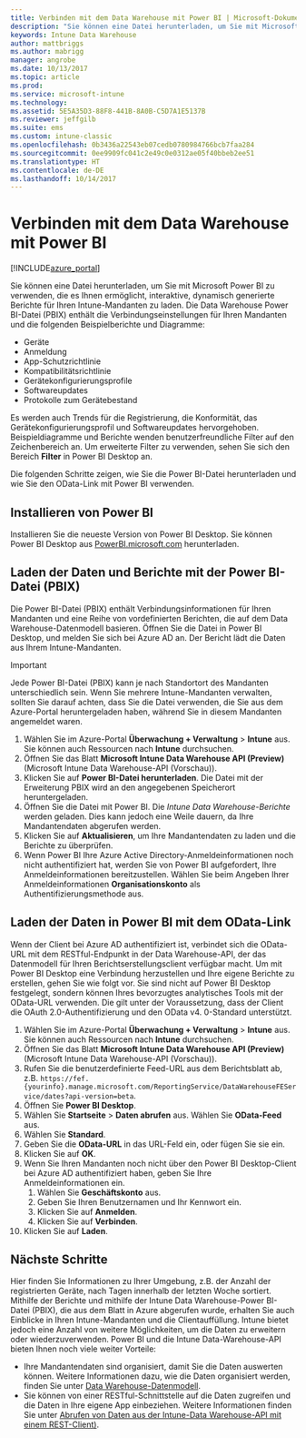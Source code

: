 ```yaml
---
title: Verbinden mit dem Data Warehouse mit Power BI | Microsoft-Dokumentation
description: "Sie können eine Datei herunterladen, um Sie mit Microsoft Power BI zu verwenden, die es Ihnen ermöglicht, interaktive, dynamisch generierte Berichte für Ihren Intune-Mandanten zu laden."
keywords: Intune Data Warehouse
author: mattbriggs
ms.author: mabrigg
manager: angrobe
ms.date: 10/13/2017
ms.topic: article
ms.prod: 
ms.service: microsoft-intune
ms.technology: 
ms.assetid: 5E5A35D3-88F8-441B-8A0B-C5D7A1E5137B
ms.reviewer: jeffgilb
ms.suite: ems
ms.custom: intune-classic
ms.openlocfilehash: 0b3436a22543eb07cedb0780984766bcb7faa284
ms.sourcegitcommit: 0ee9909fc041c2e49c0e0312ae05f40bbeb2ee51
ms.translationtype: HT
ms.contentlocale: de-DE
ms.lasthandoff: 10/14/2017
---
```

# <a name="connect-to-the-data-warehouse-with-power-bi"></a>Verbinden mit dem Data Warehouse mit Power BI

[!INCLUDE[azure_portal](./includes/azure_portal.md)]

Sie können eine Datei herunterladen, um Sie mit Microsoft Power BI zu verwenden, die es Ihnen ermöglicht, interaktive, dynamisch generierte Berichte für Ihren Intune-Mandanten zu laden. Die Data Warehouse Power BI-Datei (PBIX) enthält die Verbindungseinstellungen für Ihren Mandanten und die folgenden Beispielberichte und Diagramme:  

  -  Geräte
  -  Anmeldung
  -  App-Schutzrichtlinie
  -  Kompatibilitätsrichtlinie
  -  Gerätekonfigurierungsprofile
  -  Softwareupdates
  -  Protokolle zum Gerätebestand

Es werden auch Trends für die Registrierung, die Konformität, das Gerätekonfigurierungsprofil und Softwareupdates hervorgehoben. Beispieldiagramme und Berichte wenden benutzerfreundliche Filter auf den Zeichenbereich an. Um erweiterte Filter zu verwenden, sehen Sie sich den Bereich **Filter** in Power BI Desktop an.

Die folgenden Schritte zeigen, wie Sie die Power BI-Datei herunterladen und wie Sie den OData-Link mit Power BI verwenden.

## <a name="install-power-bi"></a>Installieren von Power BI

Installieren Sie die neueste Version von Power BI Desktop. Sie können Power BI Desktop aus [PowerBI.microsoft.com](https://powerbi.microsoft.com/en-us/desktop) herunterladen.

## <a name="load-the-data-and-reports-using-the-power-bi-file-pbix"></a>Laden der Daten und Berichte mit der Power BI-Datei (PBIX)

Die Power BI-Datei (PBIX) enthält Verbindungsinformationen für Ihren Mandanten und eine Reihe von vordefinierten Berichten, die auf dem Data Warehouse-Datenmodell basieren. Öffnen Sie die Datei in Power BI Desktop, und melden Sie sich bei Azure AD an. Der Bericht lädt die Daten aus Ihrem Intune-Mandanten.

> [!Important]  
> Jede Power BI-Datei (PBIX) kann je nach Standortort des Mandanten unterschiedlich sein. Wenn Sie mehrere Intune-Mandanten verwalten, sollten Sie darauf achten, dass Sie die Datei verwenden, die Sie aus dem Azure-Portal heruntergeladen haben, während Sie in diesem Mandanten angemeldet waren.  

1.  Wählen Sie im Azure-Portal **Überwachung + Verwaltung** > **Intune** aus. Sie können auch Ressourcen nach **Intune** durchsuchen.  
2.  Öffnen Sie das Blatt **Microsoft Intune Data Warehouse API (Preview)** (Microsoft Intune Data Warehouse-API (Vorschau)).
3.  Klicken Sie auf **Power BI-Datei herunterladen**. Die Datei mit der Erweiterung PBIX wird an den angegebenen Speicherort heruntergeladen.
4.  Öffnen Sie die Datei mit Power BI. Die *Intune Data Warehouse-Berichte* werden geladen. Dies kann jedoch eine Weile dauern, da Ihre Mandantendaten abgerufen werden.
5.  Klicken Sie auf **Aktualisieren**, um Ihre Mandantendaten zu laden und die Berichte zu überprüfen.
6.  Wenn Power BI Ihre Azure Active Directory-Anmeldeinformationen noch nicht authentifiziert hat, werden Sie von Power BI aufgefordert, Ihre Anmeldeinformationen bereitzustellen. Wählen Sie beim Angeben Ihrer Anmeldeinformationen **Organisationskonto** als Authentifizierungsmethode aus.

## <a name="load-the-data-in-power-bi-using-the-odata-link"></a>Laden der Daten in Power BI mit dem OData-Link

Wenn der Client bei Azure AD authentifiziert ist, verbindet sich die OData-URL mit dem RESTful-Endpunkt in der Data Warehouse-API, der das Datenmodell für Ihren Berichtserstellungsclient verfügbar macht. Um mit Power BI Desktop eine Verbindung herzustellen und Ihre eigene Berichte zu erstellen, gehen Sie wie folgt vor. Sie sind nicht auf Power BI Desktop festgelegt, sondern können Ihres bevorzugtes analytisches Tools mit der OData-URL verwenden. Die gilt unter der Voraussetzung, dass der Client die OAuth 2.0-Authentifizierung und den OData v4. 0-Standard unterstützt.

1.  Wählen Sie im Azure-Portal **Überwachung + Verwaltung** > **Intune** aus. Sie können auch Ressourcen nach **Intune** durchsuchen.  
2.  Öffnen Sie das Blatt **Microsoft Intune Data Warehouse API (Preview)** (Microsoft Intune Data Warehouse-API (Vorschau)).
3. Rufen Sie die benutzerdefinierte Feed-URL aus dem Berichtsblatt ab, z.B. `https://fef.{yourinfo}.manage.microsoft.com/ReportingService/DataWarehouseFEService/dates?api-version=beta`.
4. Öffnen Sie **Power BI Desktop**.
5. Wählen Sie **Startseite** > **Daten abrufen** aus. Wählen Sie **OData-Feed** aus.
6. Wählen Sie **Standard**.
7. Geben Sie die **OData-URL** in das URL-Feld ein, oder fügen Sie sie ein.
8. Klicken Sie auf **OK**.
9. Wenn Sie Ihren Mandanten noch nicht über den Power BI Desktop-Client bei Azure AD authentifiziert haben, geben Sie Ihre Anmeldeinformationen ein.  
    1.  Wählen Sie **Geschäftskonto** aus.  
    2.  Geben Sie Ihren Benutzernamen und Ihr Kennwort ein.  
    3.  Klicken Sie auf **Anmelden**.  
    4.  Klicken Sie auf **Verbinden**.  
10. Klicken Sie auf **Laden**.

## <a name="next-steps"></a>Nächste Schritte

Hier finden Sie Informationen zu Ihrer Umgebung, z.B. der Anzahl der registrierten Geräte, nach Tagen innerhalb der letzten Woche sortiert. Mithilfe der Berichte und mithilfe der Intune Data Warehouse-Power BI-Datei (PBIX), die aus dem Blatt in Azure abgerufen wurde, erhalten Sie auch Einblicke in Ihren Intune-Mandanten und die Clientauffüllung. Intune bietet jedoch eine Anzahl von weitere Möglichkeiten, um die Daten zu erweitern oder wiederzuverwenden. Power BI und die Intune Data-Warehouse-API bieten Ihnen noch viele weiter Vorteile:

<!-- -  You can use Power BI Desktop to create additional report types with your data. For example, you could create a custom chart representing the ratio of device manufactures in your enterprise. For more information about creating custom reports with Power BI and the Intune Data Warehouse, see `BLOG POST ON POWER BI`. -->
 -  Ihre Mandantendaten sind organisiert, damit Sie die Daten auswerten können. Weitere Informationen dazu, wie die Daten organisiert werden, finden Sie unter [Data Warehouse-Datenmodell](reports-ref-data-model.md).
 -  Sie können von einer RESTful-Schnittstelle auf die Daten zugreifen und die Daten in Ihre eigene App einbeziehen. Weitere Informationen finden Sie unter [Abrufen von Daten aus der Intune-Data Warehouse-API mit einem REST-Client)](reports-proc-data-rest.md).
